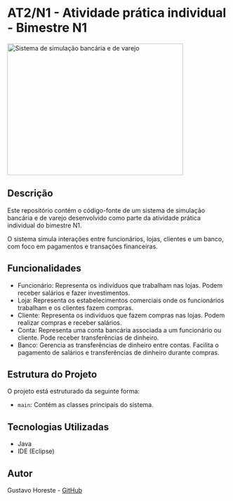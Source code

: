 # AT2/N1 - Atividade prática individual - Bimestre N1

<img src="https://github.com/GustavoHoreste/AT2-N1/assets/101297032/94f03244-6765-4a26-9f84-93bb40c6e4e2" alt="Sistema de simulação bancária e de varejo" width="400" height="300">

## Descrição

Este repositório contém o código-fonte de um sistema de simulação bancária e de varejo desenvolvido como parte da atividade prática individual do bimestre N1.

O sistema simula interações entre funcionários, lojas, clientes e um banco, com foco em pagamentos e transações financeiras.

## Funcionalidades

- Funcionário: Representa os indivíduos que trabalham nas lojas. Podem receber salários e fazer investimentos.
- Loja: Representa os estabelecimentos comerciais onde os funcionários trabalham e os clientes fazem compras.
- Cliente: Representa os indivíduos que fazem compras nas lojas. Podem realizar compras e receber salários.
- Conta: Representa uma conta bancária associada a um funcionário ou cliente. Pode receber transferências de dinheiro.
- Banco: Gerencia as transferências de dinheiro entre contas. Facilita o pagamento de salários e transferências de dinheiro durante compras.

## Estrutura do Projeto

O projeto está estruturado da seguinte forma:

- `main`: Contém as classes principais do sistema.

## Tecnologias Utilizadas

- Java
- IDE (Eclipse)

## Autor

Gustavo Horeste - [GitHub](https://github.com/GustavoHoreste)


